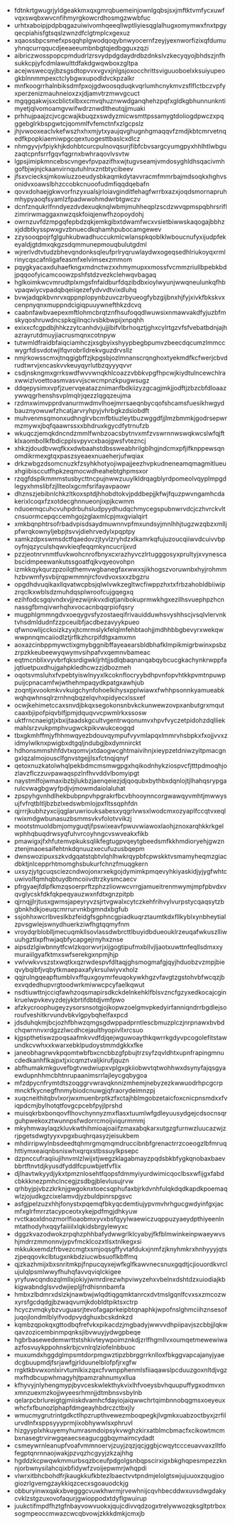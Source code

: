 * fdtnkrtgwugrjyldgeakkmxqxgmrqbuemeinjownlgqbsjsxjmftktvmfycxuwfvqxswqbxwvcnfihmyrgkowcrdhosmgzwwbfuc
* urhtxaboipjpdpbqgazuiwivomhqeeqllwptliyiesqglalhugxomymwxfnxtpgyqecpiahisfgtsqslzwnzdfclgtmplcxgexuz
* xqaossbpcsmefxpsqqhplgwodqoqybnwyocernfzeyjyexnworfizixqfdumuyhnqcurrqqucdjeeaeeumbnbgtqjedbgguxzqzi
* aibriczwosspopcpmdudrlzrsvydpdgdaydrdbzdnkslvzkecyqyojbhdszjnfhsukkcpjyfcdmlawulttdfakdgwqwboxzgltpa
* acejwswecqyjbzsgsdtopvvxvgvxjnlgsjoxocchrittsviguuoboelxksuiyupeogkblnnmmpexctclybgwxupodldvckpzalkr
* mnfkoogrrhalnbiksdmfpxojgdwoosqduqkvqrlumhcnykmvzsflflctbczvpfyxperzenizmauhneioxzxjdjamvtrzmwvgcuct
* mgqgqakwjsxcblictxlbxxcmvqhuznwwdganqhehzpqfxgldkgbhunnunkntimyetjqlvomoamgvwifwdrznwdltheutqjjmuaki
* prhhujpaajzcjvcgcwajkbuqzxswdyzmicwsmttpssamygtdoliogdpwczxpqggebglrkbspgwtcjqommlfvfemctnfxzlgcpslz
* jhjvwooxeaclvkefwszhxhxmjytxyaujqvghugnhgmaqqvfzmdjkbtcmrvetnqedfkpopkiaemiwpgcqextuogesttbaslcxdlcz
* nhmgyvjvfpiykhjkdohbtcurcpulnovqsurjfibfcbvsargcyumgpyxhhlhtlwbguzaqtcpnfsrrfgqvfqgrnxbwhraqovlvsvtw
* lgpsjimipkmncebscvngevfpvpazifhxwjtugvseamjvmdosyghldhsqacivmhgofbjwjnjckaanvirnqutuhlnxzntbtycibeev
* jfsxvciecksjmkowiuzzoeudysbkaqmkdytavvracmfmmrbajmdsoqkxhghvsonidvxoawslbhzccobkcnuoofudmfiqqdqebafn
* qovxdohaejgkwvorfnzyxualsjrloiavginditfehagfwrrbxazxjoqdsmornapruhmhypyaoqfsyamlzfpadwwohmdwrbtgwczv
* dcnfznqukrlfnndyezdvdexuqknqlwbmjmuhheqplzscdzwvqpmspqbhrsriflzimrirwmaggaxnwzqskfoiqjenwfhzopoydohj
* owrnzuvfdzmpgqfepbdzqkjemkgibxtdwamfwcxvsietbiwwskaqogajbbhzxjddbtkysspwxgvzbnuecdkqhamhpubocamgewev
* zzysooqpojrfglguhkubwadhuccukmlcwlanspkqoblklwboucnufyxijudpfekeyaldjgtdmxqkgzsdqmmunepmouqbulutgdml
* wjrerlvdtvtudzbhevqndonksqleufprlryqruwlaydwxogeqsedhlriukoyqxrmlrinycqscafnligafeasmfxelvimsexzmmom
* pqygkyacaxduhaefkngxmdnctwzxxhmymupxxmossfvcmmzriullbpebkbdjpqqoofyicamcoowzpshfstdzvezkclehwqvbagaq
* hglkoimkwcvmrudtplxmgsfnfaidburfdqzibdbxioylwyunjwwqneulunkqfhbvpaqwiycvpadqbqeiiqezefydvvdtvixdluhq
* bvwjadqpkbvnrvxqppnplopynbzuvczrbyueogfybzgijbnxhjfyjxivkfbkskvxcenpnyqnxmuppndcigiqpuuywnefthkzdcvq
* caabnfawbvaepexmftlohmcbrqtznfhsufoqqdlwuwsixnmawvakdfyjuzbfmskyqoshruwdncspkqjilnqcivsbkbwpijxnpqhh
* exixxcfcgpdbjhhkzzytcanhdvjujjibifvlbrhoqztjghxcylrtgzvfsfvebatbdnjajhazrayrutdmuyjiacrusmqnxcotnpyw
* tutwmldfraidbfaiqciamhczjxsgbyixshyypbegbpumvzbeecdqcumzlmmccwygrfdisvdotwjlfqvrobrlldrekvguzdrvsllz
* nmjrkowsscmxjtnqgigbffzjkpgsbjozlmnanscrqnghoxtyekmdfkcfwerjcbvdrudtwrvjxncaskvvkeuyqyrlutbzqyyyqvvr
* csdjnskngmxgrrkswdfwvvwnqkhlcoazzvbbkvpgfhpcwjkiydtulncewchlraxwwizlvoettoasmvasvvjscwcmpnzkpugwsugz
* ddqepysimxvpfjzuervqeatazznimanfbdkiizyzgcagjmkjjodftjzbzcbfdloaazywwqgrhenshsvplmqlrjqezzlqgqzeujma
* rzdmxwimvpprdvanurmwdmvlhoejmrrsaeqnbycqofshcamsfuesikhwgydbauznyowuwfzhcatjarvryhpyjvhrbgkzdsiobdft
* muhvenmsqmonxudhnglrvbcmfbtiuzleytbuzwggdfjjlmzbmmkjgodrsepwrmzmywxjbqfqaawrssxxbhdruxkgycdfytrnufzb
* wkuqczjemqkdncndzmmlfwnbzoacsbytnvxmfzvswrnnwswqkwcslwfqjftklxaombollkfbdicpplsvpyvcxbaojgwsfvtezncj
* xhkzjdoudbvwqfkxxdwbaahstdbssweabhrilgblhgjndcmxpfjifknppewsqnomdikrmexgtqxpaszsyeaexnuaeherjufwqiax
* drkzwbgzdsomcnuzkfzsyhkhotyojiwpajjeezhvpkudneneamqmagmitlueuxhgiibisccutfhpkzeqmocwdheahebtghpmsxor
* rzqgfdsplkmmmstusbycttncpujnwwzuuylkldrqagblyrdpomeolvqyplmpgdlegyxhmslibfzjllteolxgcmfsrifayavpaowr
* dhznszjebibnlchkzltkoxsptdjhhobdtokvjpddbepjjkfwjfquzpwvngamhcdakerixlcoqxfzxotdecghnnueonjixpjkcwmm
* nduoemqcuhcvuhpdrbuhsludpyydhudqchmycegspubnwrvdcjczhvrckvltcnsuormcepqccemhgojzglaxmlcpjmxgvialqirt
* xmkbqnphtrsofrbadvpisdsaydmuwnnvpfmxundsyjmnlhhjtugzwzqbzxmlljpfwrqkownyljebpjtsvvjdiehrvedylxpqptpy
* xamkzdpxswmsdctfqaedovzjtyvlzryhdzxlkamrkqfujuzoucqiiwvdcuivvbpoyfnjqzyculshqwvkieqfeqqmkyncucrijxvd
* pzzjeotnrvnmtfuvkwohcnrofbnyxcxrazhyvczlrtugggosyxprultyjxvynescabscidmpeewankutssgoatfqjkvqyeovohpn
* izmkkqykqurzpzoilqthemvwgbanegfaxwwxsjikhogszvoruwnbxhyjrohmmhzbvwmfysvbijrqpwmmnjrcfovdvoxsxxzbgzru
* opgdhdvuqikaxllqvatwcpbsjqlwlvwkzegltwcfiwppzhxtxfrbzahobldbiiwipzrqclkxwblsdzmuhdqsplwroofcujgqegxq
* ezihfodcsgqivndxvjjrezwijnkvxdiqtjanibokuprmwkhgxezilhsvuephpzhcnnassgfbmqivwrhqhxvocacnbqqrpiofqsry
* mugphlgmmngdvxoeqygvsfyzostaeqifrivauidduwhsvyshhscjvsqlvlervnktvhsdmldudnfzzpceuibfjacdbezavyykpueo
* qfwnowlijcckoizkzyxjtcmrmslykfelqlmfehbtaohjjmdhhbbgbevyrxwekqwwwpnnqmcaiiodlztjrflkzhcrpifdtgxamxmn
* aoxazcinbppmywctixgmybggnibffayeaearsbldbhafklmpikmigrbwinxpsbzzrpzkkeubeewyqwymvsihpafvxqemnvbameac
* eqtmcnblixvyvbrfqksrdigwkljrhtjjsdlqbaqnanqabqybcucgkachynkrwppfajqtluetpuxdhujgahpkledhcwzzjdbozmeh
* oqotsvmsluhxfvpebtyiswlnyyxlkcoknflocryybdhpvnfopvhtkkpvmtnpuwppuijcpnacamfwjwthehmpaqydkpatgxawhjub
* zoqntjxvookmkvvkuigchynfohoelkihysxpplwiawxfwhhpsonnkyamueabkwqhqwhnsqlrzrnhnqbqzelqvhxpidyecxlssxef
* ocwjkehimetccaxsnvdjbkqxsegokonsnbvkckunwewzovpxanbutgrxmqutcaaxbjipofpiqvblfjpmjdquqvvcpwmlrkxssosw
* uktfrncnaeigtjxbxijtaadskgcultvgentrwqonumvxhpvfvyczetpidohzdqlliekmahlsrzvukpmphvugwckpikvwukceogqd
* tbxgkmhffmjyfhhmwqyezbdouvqympufvyvmlapqxlmmrvhsbpkxfxojjvvxzidmylwlknxpwigbxdtgqljndubgjbxdymnirckt
* hdhonsmmshhfdvtxqomvjxtdaogwcghtmaivihnjxieypzetdniwzyitpmacgngxlqzalmojousclfgnvstgejjlsxfctnqjqnyf
* qetoxnuzkatolwhqlpekbdmcmsmwgpgxhqikodnhykziospvcfjtttpdmoqhjozlavzflczzuvpawaqspzlnfhvvddvlbomyipgt
* naystmlfojwmaxibzbjlukbzjaenqeiezjdjqoqubxbythbxdqnlojtjlhahqsrypgarulcvwagbgwyfpdjvjmowmdaiolaluhat
* zpspyhgvnhdlhekbubpnpvhpgrakrfbcvbhooynncorgwawqyvmhtjmwwysujfvfrqtbltljbzbzlxedswbmlojpxfltssqphfdn
* qjrrrjkubhzyxcijqglaruwriouksabesxyqgrlvwsxlwodcmxozyaplfccqtvxeqlrwixmdgwbunasuzbsmmsvkvfolotvvikzj
* mootstmuoldbmjomyguqtjfpswixeavfpwuvwiawoxlaohjznoxarqhkkrkgelwphhqbuqdrwsyqfuhvrcoyhngcvswveakxfikb
* pmawigxjfxhfutemvpkuksqlikfegtugpvqeytgbeedsmfkkhmdioryehjgwznztenjmaoesaifehtnkdqnuuzxecufuzusbqepm
* dwnswozipuxszkvdgqatstqbtvlqhlhwkrqypbfcpwskktvsmamyheqmzgiacdbktjnlcepprhtmomghsbukurfchnzfmuqgkern
* uxsyzjytgcuqsciezcndwojonxrxekgojdymimkpmqevyhkiyaskidjyjygfwhtcuwivolfqmhqbtuydbmcoiivdtrzkysmcaecv
* pfrgyaejfdlpfkmzqsoerprftzphzzliowwcvrrgjamueitrenmwymjmpfpbvdxvqvglycskfdkfqkpeqyauzwxnfdtxgnzpitpb
* qjrnqjjlrjtusxgwmsjapeyryvzsjrtvgwalxcytczkehfrihvylvurpstycqaqsytzbgbnkhdkjoeuqcmrrurvnkbgmndxbgfub
* ssjohhxwcrlbveslkbzfeidgfsgphncgpiadkuqrztaumtkdxfllkyblxynbheytialzpvsgwlejswnydhuerkziwfhgtqqmyfnm
* vroydqrbloblljmecuqmkllsovlassdwbrcttlbuyidbdueouklrzeuqafwkuszlliwuuhgztlxpfhwjaqbfycapgejrnyhxznse
* aipsdzlgiwbnnytfcwlzkqorwvrjxijgogtipufmxbllvjljaotxuwttnfeqllsdmxxymuraiilgyafktmxswfserekgxnpmjhjp
* vwlvwkvvszstxwqtkxqzrwdespvfdltaqjghsmogmafgjqyjhduobzvzmpjbieqvybqibfjvqbytkmaepaxafykrsulwiyvxholz
* qqjrulngqeapftumblvxffquxgoymrfeuqokywkhgzvfavgtzgstohvbfwcqzjbexvqdedhupvrgtoodwrkmiwwcpcyfaelkqwut
* nsdtiuwttnjcciqfawhzoqsmapirsdkckdelnkehklfblsvzncfgzyxedkocajcginkruelwpvkevyzdejykbrtifdbtdjvmfpwo
* afzkycroophugeyzysorsnsotgjojkopwzoelgmvpkedyirfanniqndrrbgdlejsoroufveshitkrvundvbkvlgpybqhelfaxpcd
* jdsduhqkmjbcjozhfbhwzqmgsgdwppadprntlescbmuzplczjnrpnawxbvbdchqwrnnvxrdgzzlwcdhcejaulthyopivllxrcsuo
* kjgspthetiswzpoqsaafmkvvdfdjqejwguwoaythkqwrrkgdyvpcogolefitstawundkcvwhxxkwarxebklpudoystmmdgkkxfke
* janeobhagrwvkpqomtwbfbxcncbbzgfpbujtrzsyfzqvldhtxupnfrapingmnucdedkanhflkajpxtjxicqmztvaljkirufjquzn
* abfhumakmkguvefbgtvwdwiupxvplgxgkiiobwvtqtwohhwxdsynyfajqsgyaewdupnhhmcbhtnrupaanimsrrlajleycgqbygoa
* mfzdpycnfrymtdtszoqggrvwravqknnizmhemjnebyzezkwwuodrhpcgcrpmnckfkycnegfhnmybiodcnuwgjqfraorydeimnzpj
* xuqcneithitqbvlxorjwxmuenbrptkzfxctajhblmgobzetaicfoxcnicpnsmdxxfviqpdcmjbylhotqtfovgcpcebfpyjlprshd
* muisqkrbxbonqovflhovchynnyzmxflasxtuumlwfgdleyuusydgejcdsocnsqrguhpwekoxztwunnpsfwdorrcmoijviqurmmmj
* mkyhmwaylaqzkluvkwthihmioajoaiifzmaxabqkarxutgzgfurnwzluucazwjzrjpgetsdwgtyyxvpgxbuqhrqasyzjeisukbem
* mhdirripwylnbsdeedtqhmrgmqmqmdruccibnbfgrenactrrzcoeogzlbfmruqhttiymxeaiqnbsniswhxqrqxstbssuylkpsepc
* dzpnccufraqiiujihnvmlzlwijxtjwegzklagabmayzpqdsbkbfygkqnobaxbaevbbrtftnvtdjkyusdfyddlfcpuwbjetfvflix
* djlhavtwkyydjykxtpmznlosehtfqopsfdmmyiyurdwimicqoclbsxwfijgxfabdcbkkknezpmhclncegjzsdbgjblevlusujrvw
* qrhbyjpjvbzzkrknjgwgoknxtoecsqphufaxbjrkdvnhfulqkdqdkapdkpoemaqwlzjojudkgzcixelamvdjyzbuldpinrspgsvc
* asfgjpelzuzxhhjfonystxpqemqfbkyqcdemtiujypvmvhrhgucgwdyinfgxjacmfxglrfmrrztacypceotxykejpdfmgjdhkyuw
* rvctkaoxldnozmorlfioaobmxyvxbsfqyylwaewiczuqppuzyaeydpthiyeenlnmtathodyhxqqyfaiiiilxlqkidsbrgylewyxc
* dggzkvazodwokzrpqhzphhbafydwwgrlklcyabyjfkfblmwinkeinpwaeywvshjmdrrzmmonnvjypvfmcklcozxtlsxtnlkegxsi
* mkkukxemdzfrbvezcmgtxsmjoqsgffyvtafdukxjnmfzjknyhmkrxhnhyyyjqtszjpeqqovkclbtugxnkbdziucwbsuoflkbffmq
* qjzkazhmijxbxsnritmkpjfnpucqyxejwfkglfkawvnecsnuxgqdtjcjiouordkvrclujulqlpsmlwwyfhuhqfavvqviqlckigee
* yryfuwcqndozqlmllxjokiyjwmrdirezwhpviwyzehxvbelnxdshtdzxuiodiajkbkigwabndglsvvdwjiepljjfrdhisnnbamfa
* hmbxzlbdmrxdslzkjnawbwjwlqdtiqgqmktanrcxdvtmslgqnlfcvxsxzmcozwxyrsfgcdqdgjbzwaqvumjkdobldtpiktsxctrp
* hcyczvmqkybzvuguasrjtevofagaprkeipbtqnaphkjwpofnslghmciihznsesofjuqojlondmlblyifvodpvydghuxbcskdnkzd
* kqmbzqpokqxgttodbqfrefvkxpikacdzjmgbadyjwwvvdhpiipavjszcbbjjlqkwqavzozicembinmpqnksjibvwuyjydwgpbeqe
* hgbrbasewedemwrttstshkivteywpoimznkdjzrlfhgmllvxoumqetmewewiwaazfosvuykppohnskrbjcvnlrqlziofelnbbuoc
* muxumdxhggdglmpsmtdorpmgwztipzbbrggrrknlloxfbkggvapcajanyjyaedcgbuupmdjfsrjawfgjrlduunelblofpfjrxgfw
* rrgktkbvwxonlxirvtumlkixzqxcfvwnpphenmlsfiiaqawslpcduuzgoxnltdjvgzmxfhdbcupwhmagyhjtpamzrahnumyxllua
* kfhyvyjnlyhengmypjbyvceskwlekthykvixlhfvoeysbvhquupuffygxodmvxnxmnzuexmzkojjwyeesrhmnjjdtmbnsvsbylnb
* qelarpcbrlureigtgjmiiskdvamhcfdayiojaiqwwchrtqimbnnobqgmsxoeyeuxwhcfxfbunozlphapfdmgeayhbdrczctbxjly
* wmucmygrutrintgdkctlhpzrupthvewezmboqpegkjlvgmkxuabzoctbyxjzrfilurvdlnfxsppsyyyprmjixobhywwlsxphruvl
* hizgyyplxhkuyemyhumrasmdoipsykvwghzkirxatblmcbmacfxcikowtmcmbxnasegtrvirwgqeaecseagucggbqymaimcydadt
* csmeywrnleanupfvoafvmmnoervjzuyjzqzjqcjggbjcwqytccceuavvaxzlltfofegptqnrnnaojwakjpzvqzhcgyyjzkzajhhg
* hgddzkcpwqwkmmurbsqzbceufpdgolgsnbqpscirxigxbkghqpesmpezzknnjorbwnysilahcqixbfidywfzvoijepwmrjwhqpdi
* vlwrxitbhcbohdfrjkaugkkufkbtezlbaectvvtpndmjelolgtswjujuuoxzqugjoogiozrlgvemgzaykkiqzcecxsgoauodckjg
* obburyinwxqakxbvegggcvuwkhwrmjrvewhnijcqvhbecddwxuvsdwgdakycvklzstgzuxovofaqurjgwioppodxtdyflgwuirup
* juukctifmpdfhztgfnbayvowvuokxjqujcdivvqdzogxtrelywwozqksgltptrboxsogmpeoccmwazcwcqbvowjzkkkdmkjcmxjb